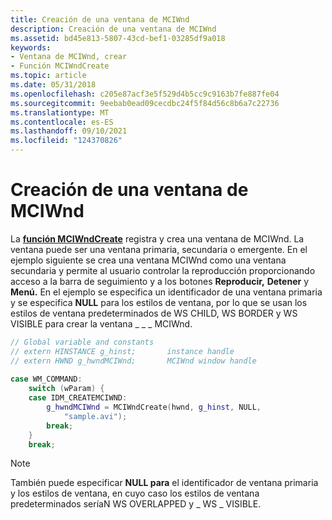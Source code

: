 ```yaml
---
title: Creación de una ventana de MCIWnd
description: Creación de una ventana de MCIWnd
ms.assetid: bd45e813-5807-43cd-bef1-03285df9a018
keywords:
- Ventana de MCIWnd, crear
- Función MCIWndCreate
ms.topic: article
ms.date: 05/31/2018
ms.openlocfilehash: c205e87acf3e5f529d4b5cc9c9163b7fe887fe04
ms.sourcegitcommit: 9eebab0ead09cecdbc24f5f84d56c8b6a7c22736
ms.translationtype: MT
ms.contentlocale: es-ES
ms.lasthandoff: 09/10/2021
ms.locfileid: "124370826"
---
```

# <a name="creating-an-mciwnd-window"></a>Creación de una ventana de MCIWnd

La [**función MCIWndCreate**](/windows/desktop/api/Vfw/nf-vfw-mciwndcreatea) registra y crea una ventana de MCIWnd. La ventana puede ser una ventana primaria, secundaria o emergente. En el ejemplo siguiente se crea una ventana MCIWnd como una ventana secundaria y permite al usuario controlar la reproducción proporcionando acceso a la barra de seguimiento y a los botones **Reproducir,** **Detener** y **Menú.** En el ejemplo se especifica un identificador de una ventana primaria y se especifica **NULL** para los estilos de ventana, por lo que se usan los estilos de ventana predeterminados de WS CHILD, WS BORDER y WS VISIBLE para crear la ventana \_ \_ \_ MCIWnd.


```C++
// Global variable and constants 
// extern HINSTANCE g_hinst;       instance handle 
// extern HWND g_hwndMCIWnd;       MCIWnd window handle 
 
case WM_COMMAND: 
    switch (wParam) { 
    case IDM_CREATEMCIWND: 
        g_hwndMCIWnd = MCIWndCreate(hwnd, g_hinst, NULL, 
            "sample.avi"); 
        break;    
    } 
    break; 
```



> [!Note]  
> También puede especificar **NULL para** el identificador de ventana primaria y los estilos de ventana, en cuyo caso los estilos de ventana predeterminados seríaN WS OVERLAPPED y \_ WS \_ VISIBLE.

 

 

 




